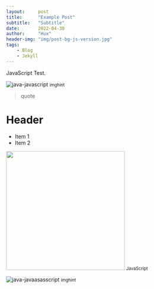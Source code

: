 ```yaml
---
layout:     post
title:      "Example Post"
subtitle:   "Subtitle"
date:       2022-04-30
author:     "Hux"
header-img: "img/post-bg-js-version.jpg"
tags:
    - Blog
    - Jekyll
---
```



JavaScript Test.


![java-javascript](/img/in-post/post-js-version/javascript-java.jpg)
<small class="img-hint">imghint</small>

> quote

# Header



* Item 1
* Item 2

<img class="shadow" width="320" src="/img/in-post/post-js-version/keep-calm-and-learn-javascript.png" />
<small class="img-hint">JavaScript</small>

![java-javaasasscript](/img/in-post/post-js-version/keep-calm-and-learn-javascript.png)
<small class="img-hint">imghint</small>
